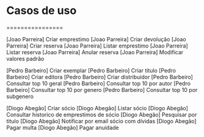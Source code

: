# Casos de uso
================

[Joao Parreira] Criar emprestimo
[Joao Parreira] Criar devolução
[Joao Parreira] Criar reserva
[Joao Parreira] Listar emprestimo
[Joao Parreira] Listar reserva
[Joao Parreira] Anular reserva
[Joao Parreira] Modificar valores padrão

[Pedro Barbeiro] Criar exemplar
[Pedro Barbeiro] Criar titulo
[Pedro Barbeiro] Criar editora
[Pedro Barbeiro] Criar distribuidor
[Pedro Barbeiro] Consultar top 10 geral
[Pedro Barbeiro] Consultar top 10 por autor
[Pedro Barbeiro] Consultar top 10 por genero
[Pedro Barbeiro] Consultar top 10 por subgenero

[Diogo Abegão] Criar sócio
[Diogo Abegão] Listar sócio
[Diogo Abegão] Consultar historico de emprestimos de sócio
[Diogo Abegão] Pesquisar por titulo
[Diogo Abegão] Notificar por email sócio com dívidas
[Diogo Abegão] Pagar multa
[Diogo Abegão] Pagar anuidade


